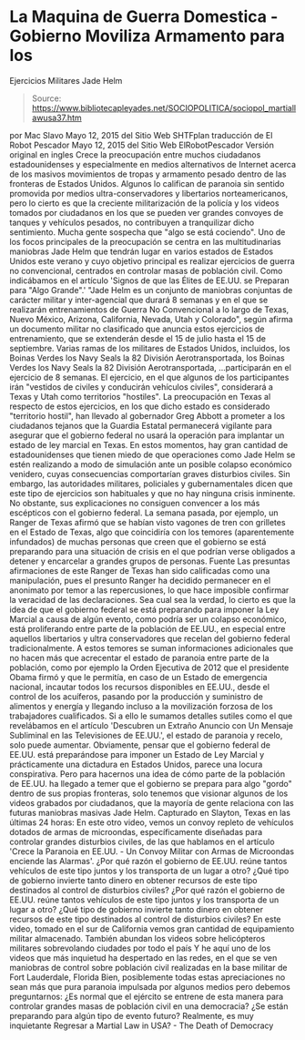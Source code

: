 # La Maquina de Guerra Domestica - Gobierno Moviliza Armamento para los 
Ejercicios Militares Jade Helm

> Source: https://www.bibliotecapleyades.net/SOCIOPOLITICA/sociopol_martiallawusa37.htm

por Mac Slavo Mayo 12, 2015 del Sitio Web SHTFplan
traducción de El Robot Pescador
Mayo 12, 2015
del Sitio Web ElRobotPescador
Versión original en ingles
Crece la preocupación entre muchos ciudadanos estadounidenses y especialmente en medios alternativos de Internet acerca de los masivos movimientos de tropas y armamento pesado dentro de las fronteras de Estados Unidos. Algunos lo califican de paranoia sin sentido promovida por medios ultra-conservadores y libertarios norteamericanos, pero lo cierto es que la creciente militarización de la policía y los videos tomados por ciudadanos en los que se pueden ver grandes convoyes de tanques y vehículos pesados, no contribuyen a tranquilizar dicho sentimiento. Mucha gente sospecha que "algo se está cociendo". Uno de los focos principales de la preocupación se centra en las multitudinarias maniobras Jade Helm que tendrán lugar en varios estados de Estados Unidos este verano y cuyo objetivo principal es realizar ejercicios de guerra no convencional, centrados en controlar masas de población civil. Como indicábamos en el artículo 'Signos de que las Élites de EE.UU. se Preparan para "Algo Grande".'
"Jade Helm es un conjunto de maniobras conjuntas de carácter militar y inter-agencial que durará 8 semanas y en el que se realizarán entrenamientos de Guerra No Convencional a lo largo de Texas, Nuevo México, Arizona, California, Nevada, Utah y Colorado", según afirma un documento militar no clasificado que anuncia estos ejercicios de entrenamiento, que se extenderán desde el 15 de julio hasta el 15 de septiembre.
Varias ramas de los militares de Estados Unidos, incluidos,
los Boinas Verdes los Navy Seals la 82 División Aerotransportada,
los Boinas Verdes
los Navy Seals
la 82 División Aerotransportada,
...participarán en el ejercicio de 8 semanas. El ejercicio, en el que algunos de los participantes irán "vestidos de civiles y conducirán vehículos civiles", considerará a Texas y Utah como territorios "hostiles".
La preocupación en Texas al respecto de estos ejercicios, en los que dicho estado es considerado "territorio hostil", han llevado al gobernador Greg Abbott a prometer a los ciudadanos tejanos que la Guardia Estatal permanecerá vigilante para asegurar que el gobierno federal no usará la operación para implantar un estado de ley marcial en Texas. En estos momentos, hay gran cantidad de estadounidenses que tienen miedo de que operaciones como Jade Helm se estén realizando a modo de simulación ante un posible colapso económico venidero, cuyas consecuencias comportarían graves disturbios civiles.
Sin embargo, las autoridades militares, policiales y gubernamentales dicen que este tipo de ejercicios son habituales y que no hay ninguna crisis inminente. No obstante, sus explicaciones no consiguen convencer a los más escépticos con el gobierno federal. La semana pasada, por ejemplo, un Ranger de Texas afirmó que se habían visto vagones de tren con grilletes en el Estado de Texas, algo que coincidiría con los temores (aparentemente infundados) de muchas personas que creen que el gobierno se está preparando para una situación de crisis en el que podrían verse obligados a detener y encarcelar a grandes grupos de personas.
Fuente
Las presuntas afirmaciones de este Ranger de Texas han sido calificadas como una manipulación, pues el presunto Ranger ha decidido permanecer en el anonimato por temor a las repercusiones, lo que hace imposible confirmar la veracidad de las declaraciones. Sea cual sea la verdad, lo cierto es que la idea de que el gobierno federal se está preparando para imponer la Ley Marcial a causa de algún evento, como podría ser un colapso económico, está proliferando entre parte de la población de EE.UU., en especial entre aquellos libertarios y ultra conservadores que recelan del gobierno federal tradicionalmente. A estos temores se suman informaciones adicionales que no hacen más que acrecentar el estado de paranoia entre parte de la población, como por ejemplo la Orden Ejecutiva de 2012 que el presidente Obama firmó y que le permitía, en caso de un Estado de emergencia nacional, incautar todos los recursos disponibles en EE.UU., desde el control de los acuíferos, pasando por la producción y suministro de alimentos y energía y llegando incluso a la movilización forzosa de los trabajadores cualificados.
Si a ello le sumamos detalles sutiles como el que revelábamos en el artículo 'Descubren un Extraño Anuncio con Un Mensaje Subliminal en las Televisiones de EE.UU.', el estado de paranoia y recelo, solo puede aumentar. Obviamente, pensar que el gobierno federal de EE.UU. está preparándose para imponer un Estado de Ley Marcial y prácticamente una dictadura en Estados Unidos, parece una locura conspirativa.
Pero para hacernos una idea de cómo parte de la población de EE.UU. ha llegado a temer que el gobierno se prepara para algo "gordo" dentro de sus propias fronteras, solo tenemos que visionar algunos de los videos grabados por ciudadanos, que la mayoría de gente relaciona con las futuras maniobras masivas Jade Helm. Capturado en Slayton, Texas en las últimas 24 horas:
En este otro video, vemos un convoy repleto de vehículos dotados de armas de microondas, específicamente diseñadas para controlar grandes disturbios civiles, de las que hablamos en el artículo 'Crece la Paranoia en EE.UU. - Un Convoy Militar con Armas de Microondas enciende las Alarmas'.
¿Por qué razón el gobierno de EE.UU. reúne tantos vehículos de este tipo juntos y los transporta de un lugar a otro? ¿Qué tipo de gobierno invierte tanto dinero en obtener recursos de este tipo destinados al control de disturbios civiles?
¿Por qué razón el gobierno de EE.UU. reúne tantos vehículos de este tipo juntos y los transporta de un lugar a otro?
¿Qué tipo de gobierno invierte tanto dinero en obtener recursos de este tipo destinados al control de disturbios civiles?
En este video, tomado en el sur de California vemos gran cantidad de equipamiento militar almacenado.
También abundan los videos sobre helicópteros militares sobrevolando ciudades por todo el país
Y he aquí uno de los videos que más inquietud ha despertado en las redes, en el que se ven maniobras de control sobre población civil realizadas en la base militar de Fort Lauderdale, Florida
Bien, posiblemente todas estas apreciaciones no sean más que pura paranoia impulsada por algunos medios pero debemos preguntarnos: ¿Es normal que el ejército se entrene de esta manera para controlar grandes masas de población civil en una democracia? ¿Se están preparando para algún tipo de evento futuro? Realmente, es muy inquietante
Regresar a Martial Law in USA? - The Death of Democracy
